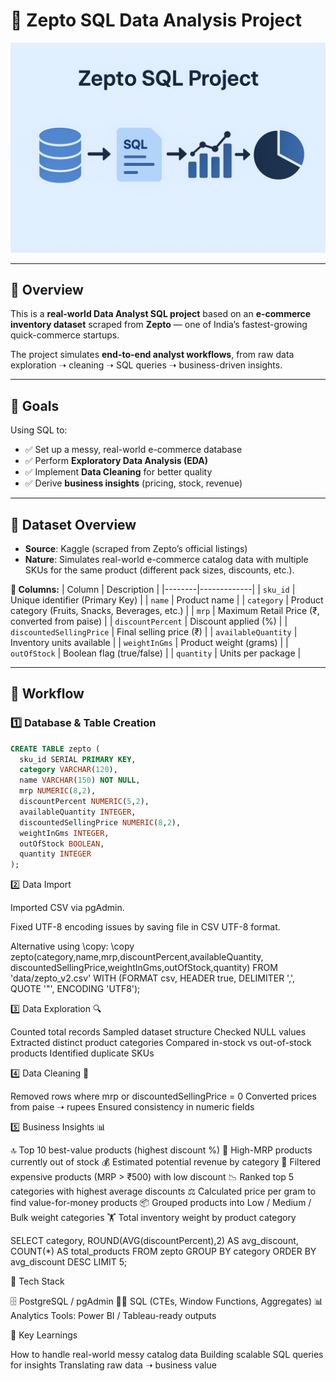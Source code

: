 # 🛒 Zepto SQL Data Analysis Project

![Zepto Banner](https://github.com/Gulshankr007/Zepto-SQL-data-analysis-project/blob/55efab7fad774a2640eba0726619281d4f7c981f/Zepto%20.png)

---

## 📌 Overview
This is a **real-world Data Analyst SQL project** based on an **e-commerce inventory dataset** scraped from **Zepto** — one of India’s fastest-growing quick-commerce startups.  

The project simulates **end-to-end analyst workflows**, from raw data exploration ➝ cleaning ➝ SQL queries ➝ business-driven insights.  

---

## 🎯 Goals
Using SQL to:
- ✅ Set up a messy, real-world e-commerce database  
- ✅ Perform **Exploratory Data Analysis (EDA)**  
- ✅ Implement **Data Cleaning** for better quality  
- ✅ Derive **business insights** (pricing, stock, revenue)  

---

## 📁 Dataset Overview
- **Source**: Kaggle (scraped from Zepto’s official listings)  
- **Nature**: Simulates real-world e-commerce catalog data with multiple SKUs for the same product (different pack sizes, discounts, etc.).  

**🧾 Columns:**
| Column | Description |
|--------|-------------|
| `sku_id` | Unique identifier (Primary Key) |
| `name` | Product name |
| `category` | Product category (Fruits, Snacks, Beverages, etc.) |
| `mrp` | Maximum Retail Price (₹, converted from paise) |
| `discountPercent` | Discount applied (%) |
| `discountedSellingPrice` | Final selling price (₹) |
| `availableQuantity` | Inventory units available |
| `weightInGms` | Product weight (grams) |
| `outOfStock` | Boolean flag (true/false) |
| `quantity` | Units per package |

---

## 🔧 Workflow

### 1️⃣ Database & Table Creation

```sql
CREATE TABLE zepto (
  sku_id SERIAL PRIMARY KEY,
  category VARCHAR(120),
  name VARCHAR(150) NOT NULL,
  mrp NUMERIC(8,2),
  discountPercent NUMERIC(5,2),
  availableQuantity INTEGER,
  discountedSellingPrice NUMERIC(8,2),
  weightInGms INTEGER,
  outOfStock BOOLEAN,
  quantity INTEGER
);

```

2️⃣ Data Import

Imported CSV via pgAdmin.

Fixed UTF-8 encoding issues by saving file in CSV UTF-8 format.

Alternative using \copy:
\copy zepto(category,name,mrp,discountPercent,availableQuantity,
            discountedSellingPrice,weightInGms,outOfStock,quantity)
FROM 'data/zepto_v2.csv' WITH (FORMAT csv, HEADER true, DELIMITER ',', QUOTE '"', ENCODING 'UTF8');

3️⃣ Data Exploration 🔍

Counted total records
Sampled dataset structure
Checked NULL values
Extracted distinct product categories
Compared in-stock vs out-of-stock products
Identified duplicate SKUs

4️⃣ Data Cleaning 🧹

Removed rows where mrp or discountedSellingPrice = 0
Converted prices from paise ➝ rupees
Ensured consistency in numeric fields

5️⃣ Business Insights 📊

🔝 Top 10 best-value products (highest discount %)
🚫 High-MRP products currently out of stock
💰 Estimated potential revenue by category
💎 Filtered expensive products (MRP > ₹500) with low discount
📉 Ranked top 5 categories with highest average discounts
⚖️ Calculated price per gram to find value-for-money products
📦 Grouped products into Low / Medium / Bulk weight categories
🏋️ Total inventory weight by product category

SELECT category,
       ROUND(AVG(discountPercent),2) AS avg_discount,
       COUNT(*) AS total_products
FROM zepto
GROUP BY category
ORDER BY avg_discount DESC
LIMIT 5;

🚀 Tech Stack

🗄️ PostgreSQL / pgAdmin
🧑‍💻 SQL (CTEs, Window Functions, Aggregates)
📊 Analytics Tools: Power BI / Tableau-ready outputs

📌 Key Learnings

How to handle real-world messy catalog data
Building scalable SQL queries for insights
Translating raw data ➝ business value
